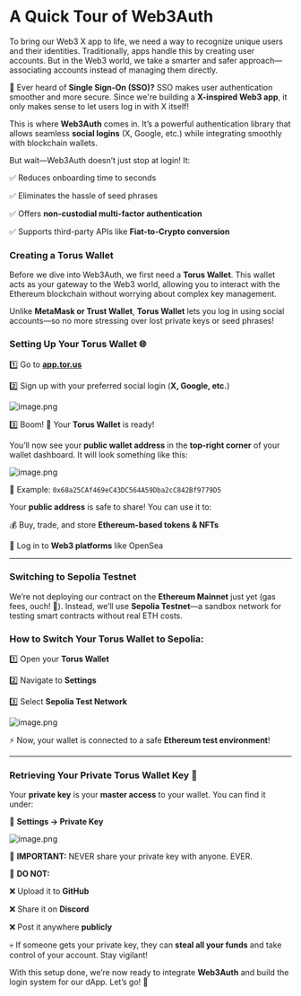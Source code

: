 # A Quick Tour of Web3Auth

To bring our Web3 X app to life, we need a way to recognize unique users and their identities. Traditionally, apps handle this by creating user accounts. But in the Web3 world, we take a smarter and safer approach—associating accounts instead of managing them directly.

🤔 Ever heard of **Single Sign-On (SSO)?** SSO makes user authentication smoother and more secure. Since we're building a **X-inspired Web3 app**, it only makes sense to let users log in with X itself!

This is where **Web3Auth** comes in. It’s a powerful authentication library that allows seamless **social logins** (X, Google, etc.) while integrating smoothly with blockchain wallets.

But wait—Web3Auth doesn’t just stop at login! It:

✅ Reduces onboarding time to seconds

✅ Eliminates the hassle of seed phrases

✅ Offers **non-custodial multi-factor authentication**

✅ Supports third-party APIs like **Fiat-to-Crypto conversion**

### Creating a Torus Wallet

Before we dive into Web3Auth, we first need a **Torus Wallet**. This wallet acts as your gateway to the Web3 world, allowing you to interact with the Ethereum blockchain without worrying about complex key management.

Unlike **MetaMask or Trust Wallet**, **Torus Wallet** lets you log in using social accounts—so no more stressing over lost private keys or seed phrases!

### Setting Up Your Torus Wallet 🌐

1️⃣ Go to [**app.tor.us**](https://app.tor.us/)

2️⃣ Sign up with your preferred social login (**X, Google, etc.**)

![image.png](https://github.com/0xmetaschool/Learning-Projects/blob/main/assests_for_all/Build%20your%20own%20web3%20X%20dApp%20with%20Solidity/3.%20Let%E2%80%99s%20work%20on%20the%20backend%20now/2.%20A%20Quick%20Tour%20of%20Web3Auth/image.webp?raw=true)

3️⃣ Boom! 🚀 Your **Torus Wallet** is ready!

You’ll now see your **public wallet address** in the **top-right corner** of your wallet dashboard. It will look something like this:

![image.png](https://github.com/0xmetaschool/Learning-Projects/blob/main/assests_for_all/Build%20your%20own%20web3%20X%20dApp%20with%20Solidity/3.%20Let%E2%80%99s%20work%20on%20the%20backend%20now/2.%20A%20Quick%20Tour%20of%20Web3Auth/image%201.webp?raw=true)

📌 Example: `0x68a25CAf469eC43DC564A59Dba2cC842Bf9779D5`

Your **public address** is safe to share! You can use it to:

💰 Buy, trade, and store **Ethereum-based tokens & NFTs**

🔑 Log in to **Web3 platforms** like OpenSea

---

### Switching to Sepolia Testnet

We’re not deploying our contract on the **Ethereum Mainnet** just yet (gas fees, ouch! 💸). Instead, we’ll use **Sepolia Testnet**—a sandbox network for testing smart contracts without real ETH costs.

### How to Switch Your Torus Wallet to Sepolia:

1️⃣ Open your **Torus Wallet**

2️⃣ Navigate to **Settings**

3️⃣ Select **Sepolia Test Network**

![image.png](https://github.com/0xmetaschool/Learning-Projects/blob/main/assests_for_all/Build%20your%20own%20web3%20X%20dApp%20with%20Solidity/3.%20Let%E2%80%99s%20work%20on%20the%20backend%20now/2.%20A%20Quick%20Tour%20of%20Web3Auth/image%202.webp?raw=true)

⚡ Now, your wallet is connected to a safe **Ethereum test environment**!

---

### Retrieving Your Private Torus Wallet Key 🔐

Your **private key** is your **master access** to your wallet. You can find it under:

📌 **Settings → Private Key**

![image.png](https://github.com/0xmetaschool/Learning-Projects/blob/main/assests_for_all/Build%20your%20own%20web3%20X%20dApp%20with%20Solidity/3.%20Let%E2%80%99s%20work%20on%20the%20backend%20now/2.%20A%20Quick%20Tour%20of%20Web3Auth/image%203.webp?raw=true)

🚨 **IMPORTANT:** NEVER share your private key with anyone. EVER.

🔴 **DO NOT:**

❌ Upload it to **GitHub**

❌ Share it on **Discord**

❌ Post it anywhere **publicly**

💀 If someone gets your private key, they can **steal all your funds** and take control of your account. Stay vigilant!

With this setup done, we’re now ready to integrate **Web3Auth** and build the login system for our dApp. Let’s go! 🚀
